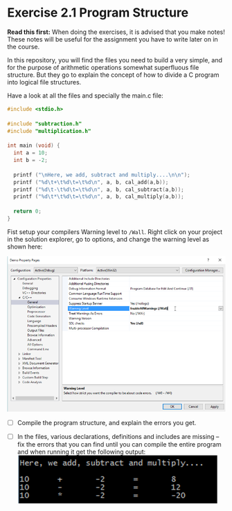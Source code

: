 Exercise 2.1 Program Structure
==============================

**Read this first:** When doing the exercises, it is advised that you make notes! These notes will be useful for the assignment you have to write later on in the course.

In this repository, you will find the files you need to build a very simple, and for the purpose of arithmetic operations somewhat superfluous file structure. But they go to explain the concept of how to divide a C program into logical file structures. 

Have a look at all the files and specially the main.c file:

```c
#include <stdio.h>

#include "subtraction.h"
#include "multiplication.h"

int main (void) {
  int a = 10;
  int b = -2;

  printf ("\nHere, we add, subtract and multiply....\n\n");
  printf ("%d\t+\t%d\t=\t%d\n", a, b, cal_add(a,b));
  printf ("%d\t-\t%d\t=\t%d\n", a, b, cal_subtract(a,b));
  printf ("%d\t*\t%d\t=\t%d\n", a, b, cal_multiply(a,b));

  return 0;
}

```

Fist setup your compilers Warning level to `/Wall`. Right click on your project in the solution explorer, go to options, and change the warning level as shown here:

![Setup the warning level of the compiler in Visual Studio](./compiler_warning_level.png)

- [ ] Compile the program structure, and explain the errors you get.

- [ ] In the files, various declarations, definitions and includes are missing – fix the errors that you can find until you can compile the entire program and when running it get the following output:
![Correct program output](./program_execution.png)